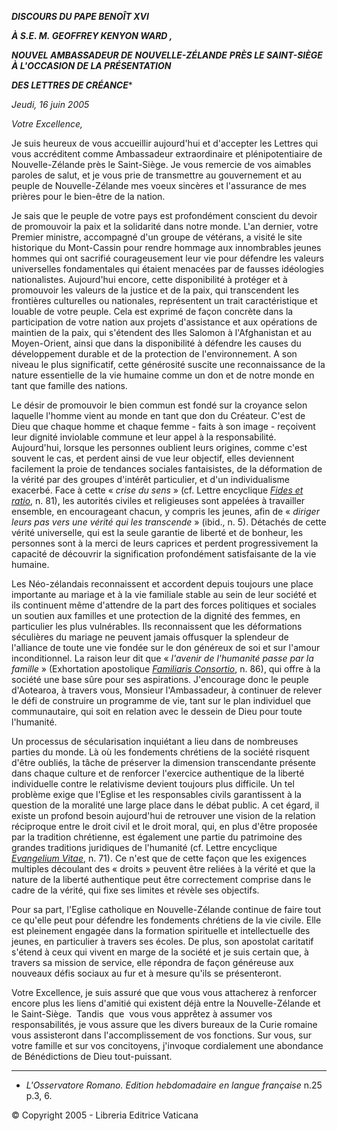***DISCOURS DU PAPE BENOÎT XVI***

***À S.E. M.* *GEOFFREY KENYON WARD* *,***

***NOUVEL AMBASSADEUR DE*** ***NOUVELLE-ZÉLANDE*** ***PRÈS LE SAINT-SIÈGE À L'OCCASION DE LA PRÉSENTATION***

***DES LETTRES DE CRÉANCE****

*Jeudi, 16 juin 2005*

*Votre Excellence,*

Je suis heureux de vous accueillir aujourd'hui et d'accepter les Lettres qui vous accréditent comme Ambassadeur extraordinaire et plénipotentiaire de Nouvelle-Zélande près le Saint-Siège. Je vous remercie de vos aimables paroles de salut, et je vous prie de transmettre au gouvernement et au peuple de Nouvelle-Zélande mes voeux sincères et l'assurance de mes prières pour le bien-être de la nation.

Je sais que le peuple de votre pays est profondément conscient du devoir de promouvoir la paix et la solidarité dans notre monde. L'an dernier, votre Premier ministre, accompagné d'un groupe de vétérans, a visité le site historique du Mont-Cassin pour rendre hommage aux innombrables jeunes hommes qui ont sacrifié courageusement leur vie pour défendre les valeurs universelles fondamentales qui étaient menacées par de fausses idéologies nationalistes. Aujourd'hui encore, cette disponibilité à protéger et à promouvoir les valeurs de la justice et de la paix, qui transcendent les frontières culturelles ou nationales, représentent un trait caractéristique et louable de votre peuple. Cela est exprimé de façon concrète dans la participation de votre nation aux projets d'assistance et aux opérations de maintien de la paix, qui s'étendent des Iles Salomon à l'Afghanistan et au Moyen-Orient, ainsi que dans la disponibilité à défendre les causes du développement durable et de la protection de l'environnement. A son niveau le plus significatif, cette générosité suscite une reconnaissance de la nature essentielle de la vie humaine comme un don et de notre monde en tant que famille des nations.

Le désir de promouvoir le bien commun est fondé sur la croyance selon laquelle l'homme vient au monde en tant que don du Créateur. C'est de Dieu que chaque homme et chaque femme - faits à son image - reçoivent leur dignité inviolable commune et leur appel à la responsabilité. Aujourd'hui, lorsque les personnes oublient leurs origines, comme c'est souvent le cas, et perdent ainsi de vue leur objectif, elles deviennent facilement la proie de tendances sociales fantaisistes, de la déformation de la vérité par des groupes d'intérêt particulier, et d'un individualisme exacerbé. Face à cette « *crise du sens* » (cf. Lettre encyclique *[Fides et ratio](http://www.vatican.va/edocs/FRA0075/_INDEX.HTM)*, n. 81), les autorités civiles et religieuses sont appelées à travailler ensemble, en encourageant chacun, y compris les jeunes, afin de « *diriger leurs pas vers une vérité qui les transcende* » (ibid., n. 5). Détachés de cette vérité universelle, qui est la seule garantie de liberté et de bonheur, les personnes sont à la merci de leurs caprices et perdent progressivement la capacité de découvrir la signification profondément satisfaisante de la vie humaine.

Les Néo-zélandais reconnaissent et accordent depuis toujours une place importante au mariage et à la vie familiale stable au sein de leur société et ils continuent même d'attendre de la part des forces politiques et sociales un soutien aux familles et une protection de la dignité des femmes, en particulier les plus vulnérables. Ils reconnaissent que les déformations séculières du mariage ne peuvent jamais offusquer la splendeur de l'alliance de toute une vie fondée sur le don généreux de soi et sur l'amour inconditionnel. La raison leur dit que « *l'avenir de l'humanité passe par la famille* » (Exhortation apostolique *[Familiaris Consortio](/content/john-paul-ii/en/apost_exhortations/documents/hf_jp-ii_exh_19811122_familiaris-consortio.html)*, n. 86), qui offre à la société une base sûre pour ses aspirations. J'encourage donc le peuple d'Aotearoa, à travers vous, Monsieur l'Ambassadeur, à continuer de relever le défi de construire un programme de vie, tant sur le plan individuel que communautaire, qui soit en relation avec le dessein de Dieu pour toute l'humanité.

Un processus de sécularisation inquiétant a lieu dans de nombreuses parties du monde. Là où les fondements chrétiens de la société risquent d'être oubliés, la tâche de préserver la dimension transcendante présente dans chaque culture et de renforcer l'exercice authentique de la liberté individuelle contre le relativisme devient toujours plus difficile. Un tel problème exige que l'Eglise et les responsables civils garantissent à la question de la moralité une large place dans le débat public. A cet égard, il existe un profond besoin aujourd'hui de retrouver une vision de la relation réciproque entre le droit civil et le droit moral, qui, en plus d'être proposée par la tradition chrétienne, est également une partie du patrimoine des grandes traditions juridiques de l'humanité (cf. Lettre encyclique *[Evangelium Vitae](http://www.vatican.va/edocs/FRA0204/_INDEX.HTM)*, n. 71). Ce n'est que de cette façon que les exigences multiples découlant des « droits » peuvent être reliées à la vérité et que la nature de la liberté authentique peut être correctement comprise dans le cadre de la vérité, qui fixe ses limites et révèle ses objectifs.

Pour sa part, l'Eglise catholique en Nouvelle-Zélande continue de faire tout ce qu'elle peut pour défendre les fondements chrétiens de la vie civile. Elle est pleinement engagée dans la formation spirituelle et intellectuelle des jeunes, en particulier à travers ses écoles. De plus, son apostolat caritatif s'étend à ceux qui vivent en marge de la société et je suis certain que, à travers sa mission de service, elle répondra de façon généreuse aux nouveaux défis sociaux au fur et à mesure qu'ils se présenteront.

Votre Excellence, je suis assuré que que vous vous attacherez à renforcer encore plus les liens d'amitié qui existent déjà entre la Nouvelle-Zélande et le Saint-Siège.  Tandis  que  vous vous apprêtez à assumer vos responsabilités, je vous assure que les divers bureaux de la Curie romaine vous assisteront dans l'accomplissement de vos fonctions. Sur vous, sur votre famille et sur vos concitoyens, j'invoque cordialement une abondance de Bénédictions de Dieu tout-puissant.

* * *

* *L'Osservatore Romano. Edition hebdomadaire en langue française* n.25 p.3, 6.

© Copyright 2005 - Libreria Editrice Vaticana
